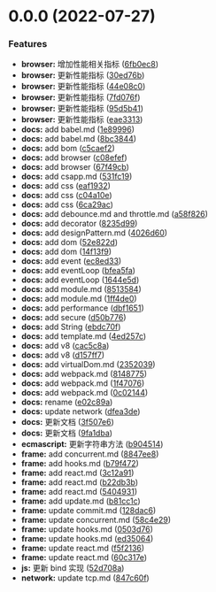 # 0.0.0 (2022-07-27)

### Features

- **browser:** 增加性能相关指标 ([6fb0ec8](https://github.com/air-supply94/zhouhaifei-study-note/commit/6fb0ec8c94716124f33ea612d0d6a69128a9db62))
- **browser:** 更新性能指标 ([30ed76b](https://github.com/air-supply94/zhouhaifei-study-note/commit/30ed76b088b27868c4e2a196dcebc6a6d7a03608))
- **browser:** 更新性能指标 ([44e08c0](https://github.com/air-supply94/zhouhaifei-study-note/commit/44e08c03044df4aa11510543ee1ba0433a046fd0))
- **browser:** 更新性能指标 ([7fd076f](https://github.com/air-supply94/zhouhaifei-study-note/commit/7fd076f51b5225dbd8165c6d7bdd9ad57abf45d4))
- **browser:** 更新性能指标 ([95d5b41](https://github.com/air-supply94/zhouhaifei-study-note/commit/95d5b414da2651a5cc600ad9c8809081edb5beda))
- **browser:** 更新性能指标 ([eae3313](https://github.com/air-supply94/zhouhaifei-study-note/commit/eae33137c9fe3b28dc89c4766d2376c22e65f28d))
- **docs:** add babel.md ([1e89996](https://github.com/air-supply94/zhouhaifei-study-note/commit/1e8999628e8896e2e4c446af931018381c609982))
- **docs:** add babel.md ([8bc3844](https://github.com/air-supply94/zhouhaifei-study-note/commit/8bc384485c69efc8fbc1988fcf8f2883958bafac))
- **docs:** add bom ([c5caef2](https://github.com/air-supply94/zhouhaifei-study-note/commit/c5caef21a3be405ad196a156d0f1d8034ce30c24))
- **docs:** add browser ([c08efef](https://github.com/air-supply94/zhouhaifei-study-note/commit/c08efef2d6bec3c83fe65e73924128db22d05d50))
- **docs:** add browser ([67f49cb](https://github.com/air-supply94/zhouhaifei-study-note/commit/67f49cb3976c177956199b6ad89f2cfe9c11f29c))
- **docs:** add csapp.md ([531fc19](https://github.com/air-supply94/zhouhaifei-study-note/commit/531fc19d1a858683bfa8aede7a5b4198f25eec2e))
- **docs:** add css ([eaf1932](https://github.com/air-supply94/zhouhaifei-study-note/commit/eaf1932bc7b26d2010095e7ed029a56aa671207d))
- **docs:** add css ([c04a10e](https://github.com/air-supply94/zhouhaifei-study-note/commit/c04a10e293fa0bc292670cc5cd0891f00b35ee92))
- **docs:** add css ([6ca29ac](https://github.com/air-supply94/zhouhaifei-study-note/commit/6ca29ac093361bed911ab6d86f050e59690bffd3))
- **docs:** add debounce.md and throttle.md ([a58f826](https://github.com/air-supply94/zhouhaifei-study-note/commit/a58f826a382464de9b318a62087b300b1646358f))
- **docs:** add decorator ([8235d99](https://github.com/air-supply94/zhouhaifei-study-note/commit/8235d99cd635250eb29745d6874664335128ccea))
- **docs:** add designPattern.md ([4026d60](https://github.com/air-supply94/zhouhaifei-study-note/commit/4026d60f41cb5b528571f9b81e7140c643ae5d72))
- **docs:** add dom ([52e822d](https://github.com/air-supply94/zhouhaifei-study-note/commit/52e822d518a5723960c472055a1a21254c392333))
- **docs:** add dom ([14f13f9](https://github.com/air-supply94/zhouhaifei-study-note/commit/14f13f95e61187f7738beb74a6d08777064b2805))
- **docs:** add event ([ec8ed33](https://github.com/air-supply94/zhouhaifei-study-note/commit/ec8ed330274719f4e05347fe6f0d7a1a7722bc8e))
- **docs:** add eventLoop ([bfea5fa](https://github.com/air-supply94/zhouhaifei-study-note/commit/bfea5faa3fa895a9af7a51e568c5a4160c2ec2b7))
- **docs:** add eventLoop ([1644e5d](https://github.com/air-supply94/zhouhaifei-study-note/commit/1644e5dcf1978b164d6ae443dbb6da76ceab74d1))
- **docs:** add module.md ([8513584](https://github.com/air-supply94/zhouhaifei-study-note/commit/85135849661657540f3682b8a6c90bbe3777f40d))
- **docs:** add module.md ([1ff4de0](https://github.com/air-supply94/zhouhaifei-study-note/commit/1ff4de0d24262011910af9aa4b53d640a65a1a2d))
- **docs:** add performance ([dbf1651](https://github.com/air-supply94/zhouhaifei-study-note/commit/dbf165141bbfb6e2743d22c9d3ae5c55da96e34a))
- **docs:** add secure ([d50b776](https://github.com/air-supply94/zhouhaifei-study-note/commit/d50b7763791cb9221bbba40d092d1eabded8d5dd))
- **docs:** add String ([ebdc70f](https://github.com/air-supply94/zhouhaifei-study-note/commit/ebdc70f8d6c741d67386aa4e60a33777a4b8eb06))
- **docs:** add template.md ([4ed257c](https://github.com/air-supply94/zhouhaifei-study-note/commit/4ed257c711d8a4d52e210f86a05aea9635fab363))
- **docs:** add v8 ([cac5c8a](https://github.com/air-supply94/zhouhaifei-study-note/commit/cac5c8a10707e54a1897107652f001a2be06b221))
- **docs:** add v8 ([d157ff7](https://github.com/air-supply94/zhouhaifei-study-note/commit/d157ff75035e9cc031978b5ba541168835edf748))
- **docs:** add virtualDom.md ([2352039](https://github.com/air-supply94/zhouhaifei-study-note/commit/23520399f6a08377229d921a687f25717476166f))
- **docs:** add webpack.md ([8148775](https://github.com/air-supply94/zhouhaifei-study-note/commit/814877565024c5b581d1957020f25779041b9cb6))
- **docs:** add webpack.md ([1f47076](https://github.com/air-supply94/zhouhaifei-study-note/commit/1f470762ff2ff555d8e619681de54cb3efc5e3c6))
- **docs:** add webpack.md ([0c02144](https://github.com/air-supply94/zhouhaifei-study-note/commit/0c02144695b4e047038c62c6ef13f401f5e3ecdf))
- **docs:** rename ([e02c89a](https://github.com/air-supply94/zhouhaifei-study-note/commit/e02c89ab5bc736fead8a049764affe13124e827f))
- **docs:** update network ([dfea3de](https://github.com/air-supply94/zhouhaifei-study-note/commit/dfea3de23a60d76158091d18c7c213534bda69d4))
- **docs:** 更新文档 ([3f507e6](https://github.com/air-supply94/zhouhaifei-study-note/commit/3f507e6103c8852dc7dd351963aeb6975646c7da))
- **docs:** 更新文档 ([9fa1dba](https://github.com/air-supply94/zhouhaifei-study-note/commit/9fa1dba5d8d83c853a9da096157a4de08901e0fb))
- **ecmascript:** 更新字符串方法 ([b904514](https://github.com/air-supply94/zhouhaifei-study-note/commit/b9045148bd6f4ed3db9420c4a04be3d7cfd2e5ae))
- **frame:** add concurrent.md ([8847ee8](https://github.com/air-supply94/zhouhaifei-study-note/commit/8847ee8afd282548cd3e22727b6f67bd6088b513))
- **frame:** add hooks.md ([b79f472](https://github.com/air-supply94/zhouhaifei-study-note/commit/b79f4722dabb871f5358891987d9f0959b0a3d50))
- **frame:** add react.md ([3c12a91](https://github.com/air-supply94/zhouhaifei-study-note/commit/3c12a91edb19d6e373350dc18ff7fcd62ce03689))
- **frame:** add react.md ([b22db3b](https://github.com/air-supply94/zhouhaifei-study-note/commit/b22db3b0214ad54f81354b84caf097558f1ad641))
- **frame:** add react.md ([5404931](https://github.com/air-supply94/zhouhaifei-study-note/commit/5404931079bde04a470a89cda7ab5f930f27570f))
- **frame:** add update.md ([b81cc1c](https://github.com/air-supply94/zhouhaifei-study-note/commit/b81cc1c9c698e68bc8a8882a961c8ecd5685f922))
- **frame:** update commit.md ([128dac6](https://github.com/air-supply94/zhouhaifei-study-note/commit/128dac61536d93b5efe41f8af9955b2b87cc799f))
- **frame:** update concurrent.md ([58c4e29](https://github.com/air-supply94/zhouhaifei-study-note/commit/58c4e29cf302d37dce72d69877c492048f5d8446))
- **frame:** update hooks.md ([0503d76](https://github.com/air-supply94/zhouhaifei-study-note/commit/0503d7682f530c7ffc900eb3c4ded585b063fb56))
- **frame:** update hooks.md ([ed35064](https://github.com/air-supply94/zhouhaifei-study-note/commit/ed350645dbc4cf37b105b5b191fb83834e234ed8))
- **frame:** update react.md ([f5f2136](https://github.com/air-supply94/zhouhaifei-study-note/commit/f5f21368e963622b3b7c970bd344a2a8e28f851c))
- **frame:** update react.md ([60c317e](https://github.com/air-supply94/zhouhaifei-study-note/commit/60c317eab22d28461caabbc8e1134af2c5b58b18))
- **js:** 更新 bind 实现 ([52d708a](https://github.com/air-supply94/zhouhaifei-study-note/commit/52d708a727612ed412e1b1e3372d28039d49944d))
- **network:** update tcp.md ([847c60f](https://github.com/air-supply94/zhouhaifei-study-note/commit/847c60fc95ea0ca3af2352d7dc5ae67fb60b0ac6))
